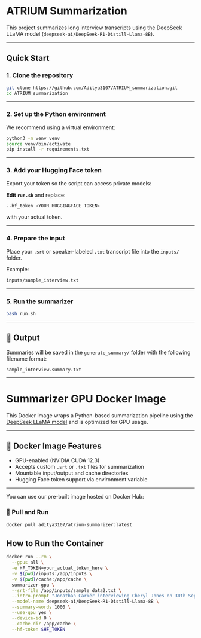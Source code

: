 # ATRIUM Summarization

This project summarizes long interview transcripts using the DeepSeek LLaMA model (`deepseek-ai/DeepSeek-R1-Distill-Llama-8B`).

---

## Quick Start

### 1. Clone the repository

```bash
git clone https://github.com/Aditya3107/ATRIUM_summarization.git
cd ATRIUM_summarization
```

---

### 2. Set up the Python environment

We recommend using a virtual environment:

```bash
python3 -m venv venv
source venv/bin/activate
pip install -r requirements.txt
```

---

### 3. Add your Hugging Face token

Export your token so the script can access private models:

**Edit `run.sh`** and replace:

```bash
--hf_token <YOUR HUGGINGFACE TOKEN>
```

with your actual token.

---

### 4. Prepare the input

Place your `.srt` or speaker-labeled `.txt` transcript file into the `inputs/` folder.

Example:

```bash
inputs/sample_interview.txt
```

---

### 5. Run the summarizer

```bash
bash run.sh
```

---

## 📁 Output

Summaries will be saved in the `generate_summary/` folder with the following filename format:

```text
sample_interview.summary.txt
```

---

# Summarizer GPU Docker Image

This Docker image wraps a Python-based summarization pipeline using the [DeepSeek LLaMA model](https://huggingface.co/deepseek-ai/DeepSeek-R1-Distill-Llama-8B) and is optimized for GPU usage.

---

## 🐳 Docker Image Features

-  GPU-enabled (NVIDIA CUDA 12.3)
-  Accepts custom `.srt` or `.txt` files for summarization
-  Mountable input/output and cache directories
-  Hugging Face token support via environment variable

---

You can use our pre-built image hosted on Docker Hub:

### 🔹 Pull and Run

```bash
docker pull aditya3107/atrium-summarizer:latest
```


##  How to Run the Container

```bash
docker run --rm \
  --gpus all \
  -e HF_TOKEN=your_actual_token_here \
  -v $(pwd)/inputs:/app/inputs \
  -v $(pwd)/cache:/app/cache \
  summarizer-gpu \
  --srt-file /app/inputs/sample_data2.txt \
  --intro-prompt "Jonathan Carker interviewing Cheryl Jones on 30th September at Grand Union's magnificent Bothy." \
  --model-name deepseek-ai/DeepSeek-R1-Distill-Llama-8B \
  --summary-words 1000 \
  --use-gpu yes \
  --device-id 0 \
  --cache-dir /app/cache \
  --hf-token $HF_TOKEN

